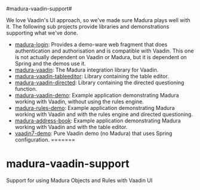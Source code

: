 #madura-vaadin-support#

We love Vaadin's UI approach, so we've made sure Madura plays well with it. The following sub projects provide libraries and demonstrations supporting what we've done. 

 * [madura-login](./madura-login/READ.me): Provides a demo-ware web fragment that does authentication and authorisation and is compatible with Vaadin. This one is not actually dependent on Vaadin or Madura, but it is dependent on Spring and the demos use it.
 * [madura-vaadin](./madura-vaadin/READ.me): The Madura integration library for Vaadin.
 * [madura-vaadin-tableeditor](./madura-vaadin-tableeditor/READ.me): Library containing the table editor.
 * [madura-vaadin-directed](./madura-vaadin-directed/READ.me): Library containing the directed questioning function.
 * [madura-vaadin-demo](./madura-vaadin-demo/READ.me): Example application demonstrating Madura working with Vaadin, without using the rules engine. 
 * [madura-rules-demo](./madura-rules-demo/READ.me): Example application demonstrating Madura working with Vaadin and with the rules engine and directed questioning. 
 * [madura-address-book](./madura-vaadin-demo/READ.me): Example application demonstrating Madura working with Vaadin and with the table editor. 
 * [vaadin7-demo](./vaadin7-demo/READ.me): Pure Vaadin demo (no Madura) that uses Spring configuration.
=======
# madura-vaadin-support
Support for using Madura Objects and Rules with Vaadin UI

